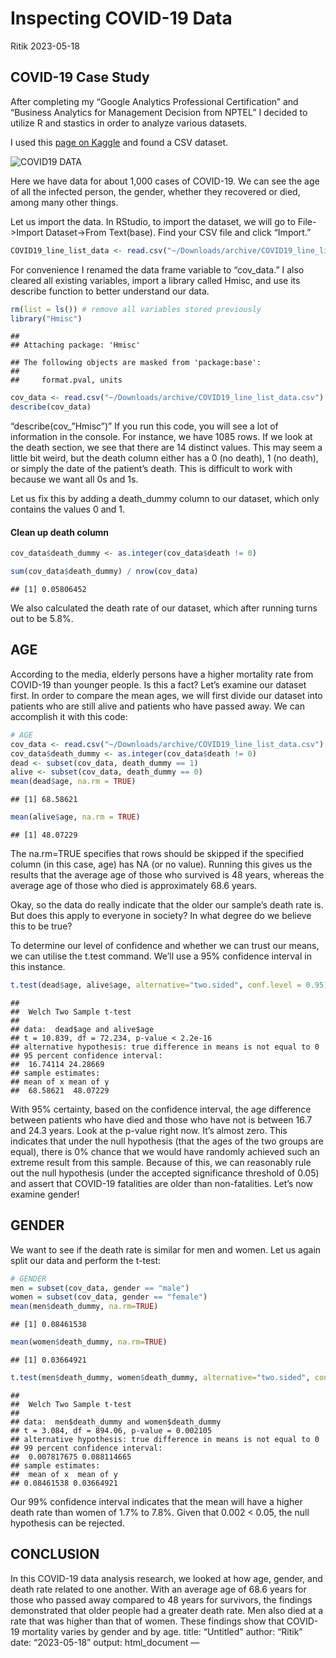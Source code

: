 Inspecting COVID-19 Data
================
Ritik
2023-05-18

## COVID-19 Case Study

After completing my “Google Analytics Professional Certification” and
“Business Analytics for Management Decision from NPTEL” I decided to
utilize R and stastics in order to analyze various datasets.

I used this [page on
Kaggle](https://www.kaggle.com/datasets/sudalairajkumar/novel-corona-virus-2019-dataset/versions/25?resource=download)
and found a CSV dataset.

 
![COVID19 DATA](/../main/assets/images/image_covid_data.png)

Here we have data for about 1,000 cases of COVID-19. We can see the age
of all the infected person, the gender, whether they recovered or died,
among many other things.

Let us import the data. In RStudio, to import the dataset, we will go to
File-\>Import Dataset-\>From Text(base). Find your CSV file and click
“Import.”

``` r
COVID19_line_list_data <- read.csv("~/Downloads/archive/COVID19_line_list_data.csv")
```

For convenience I renamed the data frame variable to “cov_data.” I also
cleared all existing variables, import a library called Hmisc, and use
its describe function to better understand our data.

``` r
rm(list = ls()) # remove all variables stored previously
library("Hmisc")  
```

    ## 
    ## Attaching package: 'Hmisc'

    ## The following objects are masked from 'package:base':
    ## 
    ##     format.pval, units

``` r
cov_data <- read.csv("~/Downloads/archive/COVID19_line_list_data.csv")
describe(cov_data) 
```

“describe(cov\_”Hmisc”)” If you run this code, you will see a lot of
information in the console. For instance, we have 1085 rows. If we look
at the death section, we see that there are 14 distinct values. This may
seem a little bit weird, but the death column either has a 0 (no death),
1 (no death), or simply the date of the patient’s death. This is
difficult to work with because we want all 0s and 1s.

Let us fix this by adding a death_dummy column to our dataset, which
only contains the values 0 and 1.

#### Clean up death column

``` r
cov_data$death_dummy <- as.integer(cov_data$death != 0)

sum(cov_data$death_dummy) / nrow(cov_data)
```

    ## [1] 0.05806452

We also calculated the death rate of our dataset, which after running
turns out to be 5.8%.

## AGE

According to the media, elderly persons have a higher mortality rate
from COVID-19 than younger people. Is this a fact? Let’s examine our
dataset first. In order to compare the mean ages, we will first divide
our dataset into patients who are still alive and patients who have
passed away. We can accomplish it with this code:

``` r
# AGE
cov_data <- read.csv("~/Downloads/archive/COVID19_line_list_data.csv")
cov_data$death_dummy <- as.integer(cov_data$death != 0)
dead <- subset(cov_data, death_dummy == 1)
alive <- subset(cov_data, death_dummy == 0)
mean(dead$age, na.rm = TRUE)
```

    ## [1] 68.58621

``` r
mean(alive$age, na.rm = TRUE)
```

    ## [1] 48.07229

The na.rm=TRUE specifies that rows should be skipped if the specified
column (in this case, age) has NA (or no value). Running this gives us
the results that the average age of those who survived is 48 years,
whereas the average age of those who died is approximately 68.6 years.

Okay, so the data do really indicate that the older our sample’s death
rate is. But does this apply to everyone in society? In what degree do
we believe this to be true?

To determine our level of confidence and whether we can trust our means,
we can utilise the t.test command. We’ll use a 95% confidence interval
in this instance.

``` r
t.test(dead$age, alive$age, alternative="two.sided", conf.level = 0.95)
```

    ## 
    ##  Welch Two Sample t-test
    ## 
    ## data:  dead$age and alive$age
    ## t = 10.839, df = 72.234, p-value < 2.2e-16
    ## alternative hypothesis: true difference in means is not equal to 0
    ## 95 percent confidence interval:
    ##  16.74114 24.28669
    ## sample estimates:
    ## mean of x mean of y 
    ##  68.58621  48.07229

With 95% certainty, based on the confidence interval, the age difference
between patients who have died and those who have not is between 16.7
and 24.3 years. Look at the p-value right now. It’s almost zero. This
indicates that under the null hypothesis (that the ages of the two
groups are equal), there is 0% chance that we would have randomly
achieved such an extreme result from this sample. Because of this, we
can reasonably rule out the null hypothesis (under the accepted
significance threshold of 0.05) and assert that COVID-19 fatalities are
older than non-fatalities. Let’s now examine gender!

## GENDER

We want to see if the death rate is similar for men and women. Let us
again split our data and perform the t-test:

``` r
# GENDER
men = subset(cov_data, gender == "male")
women = subset(cov_data, gender == "female")
mean(men$death_dummy, na.rm=TRUE)
```

    ## [1] 0.08461538

``` r
mean(women$death_dummy, na.rm=TRUE)
```

    ## [1] 0.03664921

``` r
t.test(men$death_dummy, women$death_dummy, alternative="two.sided", conf.level = 0.99)
```

    ## 
    ##  Welch Two Sample t-test
    ## 
    ## data:  men$death_dummy and women$death_dummy
    ## t = 3.084, df = 894.06, p-value = 0.002105
    ## alternative hypothesis: true difference in means is not equal to 0
    ## 99 percent confidence interval:
    ##  0.007817675 0.088114665
    ## sample estimates:
    ##  mean of x  mean of y 
    ## 0.08461538 0.03664921

Our 99% confidence interval indicates that the mean will have a higher
death rate than women of 1.7% to 7.8%. Given that 0.002 \< 0.05, the
null hypothesis can be rejected.

## CONCLUSION

In this COVID-19 data analysis research, we looked at how age, gender,
and death rate related to one another. With an average age of 68.6 years
for those who passed away compared to 48 years for survivors, the
findings demonstrated that older people had a greater death rate. Men
also died at a rate that was higher than that of women. These findings
show that COVID-19 mortality varies by gender and by age. title:
“Untitled” author: “Ritik” date: “2023-05-18” output: html_document —

